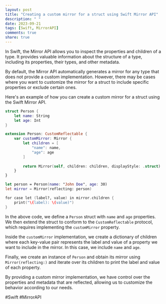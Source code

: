 ```yaml
---
layout: post
title: "Creating a custom mirror for a struct using Swift Mirror API"
description: " "
date: 2023-09-21
tags: [Swift, MirrorAPI]
comments: true
share: true
---
```


In Swift, the Mirror API allows you to inspect the properties and children of a type. It provides valuable information about the structure of a type, including its properties, their types, and other metadata.

By default, the Mirror API automatically generates a mirror for any type that does not provide a custom implementation. However, there may be cases where you want to customize the mirror for a struct to include specific properties or exclude certain ones.

Here's an example of how you can create a custom mirror for a struct using the Swift Mirror API.

```swift
struct Person {
    let name: String
    let age: Int
}

extension Person: CustomReflectable {
    var customMirror: Mirror {
        let children = [
            "name": name,
            "age": age
        ]
        
        return Mirror(self, children: children, displayStyle: .struct)
    }
}

let person = Person(name: "John Doe", age: 30)
let mirror = Mirror(reflecting: person)

for case let (label?, value) in mirror.children {
    print("\(label): \(value)")
}
```

In the above code, we define a `Person` struct with `name` and `age` properties. We then extend the struct to conform to the `CustomReflectable` protocol, which requires implementing the `customMirror` property.

Inside the `customMirror` implementation, we create a dictionary of children where each key-value pair represents the label and value of a property we want to include in the mirror. In this case, we include `name` and `age`.

Finally, we create an instance of `Person` and obtain its mirror using `Mirror(reflecting:)` and iterate over its children to print the label and value of each property.

By providing a custom mirror implementation, we have control over the properties and metadata that are reflected, allowing us to customize the behavior according to our needs.

#Swift #MirrorAPI